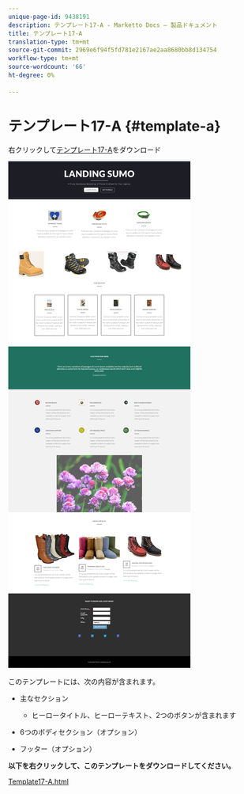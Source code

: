```yaml
---
unique-page-id: 9438191
description: テンプレート17-A - Marketto Docs — 製品ドキュメント
title: テンプレート17-A
translation-type: tm+mt
source-git-commit: 2969e6f94f5fd781e2167ae2aa8680bb8d134754
workflow-type: tm+mt
source-wordcount: '66'
ht-degree: 0%

---
```



# テンプレート17-A {#template-a}

右クリックして[テンプレート17-A](http://docs.marketo.com/download/attachments/9438191/template-17a.html?version=1&amp;modificationdate=1439842942000&amp;api=v2)をダウンロード

![](assets/image2015-8-17-15-3a13-3a9.png)

このテンプレートには、次の内容が含まれます。

* 主なセクション

   * ヒーロータイトル、ヒーローテキスト、2つのボタンが含まれます

* 6つのボディセクション（オプション）
* フッター（オプション）

**以下を右クリックして、このテンプレートをダウンロードしてください。**

[Template17-A.html](http://docs.marketo.com/download/attachments/9438191/template-17a.html?version=1&amp;modificationdate=1439842942000&amp;api=v2)
